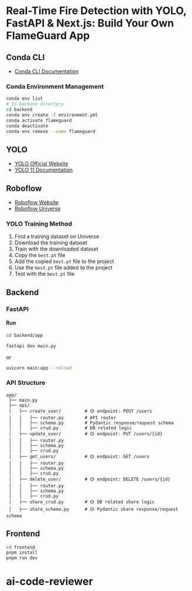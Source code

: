 # Real-Time Fire Detection with YOLO, FastAPI & Next.js: Build Your Own FlameGuard App

## Conda CLI
- [Conda CLI Documentation](https://docs.anaconda.com/navigator/tutorials/manage-environments/)

### Conda Environment Management
```bash
conda env list
# In backend directory
cd backend
conda env create -f environment.yml
conda activate flameguard
conda deactivate
conda env remove --name flameguard
```

## YOLO
- [YOLO Official Website](https://www.ultralytics.com/)
- [YOLO 11 Documentation](https://docs.ultralytics.com/models/yolo11/)

## Roboflow
- [Roboflow Website](https://roboflow.com/)
- [Roboflow Universe](https://universe.roboflow.com/)

### YOLO Training Method
1. Find a training dataset on Universe
2. Download the training dataset
3. Train with the downloaded dataset
4. Copy the `best.pt` file
5. Add the copied `best.pt` file to the project
6. Use the `best.pt` file added to the project
7. Test with the `best.pt` file

## Backend

### FastAPI

#### Run
```bash
cd backend/app
```

```bash
fastapi dev main.py
```

or 

```bash
uvicorn main:app --reload
```

### API Structure

```
app/
 ├── main.py
 ├── api/
 │   ├── create_user/         # 🟡 endpoint: POST /users
 │   │   ├── router.py        # API router
 │   │   ├── schema.py        # Pydantic response/request schema
 │   │   ├── crud.py          # DB related logic
 │   ├── update_user/         # 🟡 endpoint: PUT /users/{id}
 │   │   ├── router.py
 │   │   ├── schema.py
 │   │   ├── crud.py
 │   ├── get_users/           # 🟡 endpoint: GET /users
 │   │   ├── router.py
 │   │   ├── schema.py
 │   │   ├── crud.py
 │   ├── delete_user/         # 🟡 endpoint: DELETE /users/{id}
 │   │   ├── router.py
 │   │   ├── schema.py
 │   │   ├── crud.py
 │   ├── share_crud.py        # 🟡 DB related share logic
 │   ├── share_schema.py      # 🟡 Pydantic share response/request schema
```

## Frontend
```bash
cd frontend
pnpm install
pnpm run dev
```
# ai-code-reviewer
